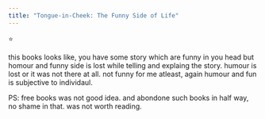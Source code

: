 ```yaml
---
title: "Tongue-in-Cheek: The Funny Side of Life"
---
```


⭐️

this books looks like, you have some story which are funny in you head but homour and funny side is lost while telling and explaing the story. humour is lost or it was not there at all. not funny for me atleast, again humour and fun is subjective to individaul.

PS: free books was not good idea. and abondone such books in half way, no shame in that. was not worth reading.